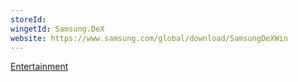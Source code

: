 ```yaml
---
storeId: 
wingetId: Samsung.DeX
website: https://www.samsung.com/global/download/SamsungDeXWin
---
```


[Entertainment](../notes/Entertainment.md)